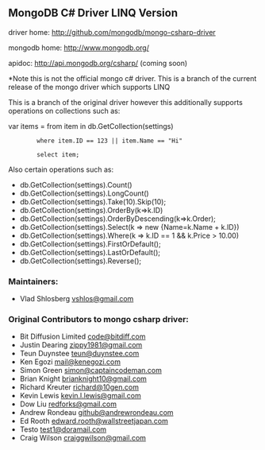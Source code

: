 ## MongoDB C# Driver LINQ Version

driver home: http://github.com/mongodb/mongo-csharp-driver

mongodb home: http://www.mongodb.org/

apidoc: http://api.mongodb.org/csharp/ (coming soon)


*Note this is not the official mongo c# driver. This is a branch of the current release of the mongo driver which supports LINQ 

This is a branch of the original driver however this additionally supports operations on collections such as:

var items = from item in db.GetCollection(settings)

            where item.ID == 123 || item.Name == "Hi"

            select item;

Also certain operations such as:

* db.GetCollection(settings).Count()
* db.GetCollection(settings).LongCount()
* db.GetCollection(settings).Take(10).Skip(10);
* db.GetCollection(settings).OrderBy(k=>k.ID)
* db.GetCollection(settings).OrderByDescending(k=>k.Order);
* db.GetCollection(settings).Select(k => new {Name=k.Name + k.ID})
* db.GetCollection(settings).Where(k => k.ID == 1 && k.Price > 10.00)
* db.GetCollection(settings).FirstOrDefault();
* db.GetCollection(settings).LastOrDefault();
* db.GetCollection(settings).Reverse();





### Maintainers:
* Vlad Shlosberg            vshlos@gmail.com


### Original Contributors to mongo csharp driver:
* Bit Diffusion Limited     code@bitdiff.com
* Justin Dearing            zippy1981@gmail.com
* Teun Duynstee             teun@duynstee.com
* Ken Egozi                 mail@kenegozi.com
* Simon Green               simon@captaincodeman.com
* Brian Knight              brianknight10@gmail.com  
* Richard Kreuter           richard@10gen.com
* Kevin Lewis               kevin.l.lewis@gmail.com
* Dow Liu                   redforks@gmail.com
* Andrew Rondeau            github@andrewrondeau.com
* Ed Rooth                  edward.rooth@wallstreetjapan.com
* Testo                     test1@doramail.com   
* Craig Wilson              craiggwilson@gmail.com
